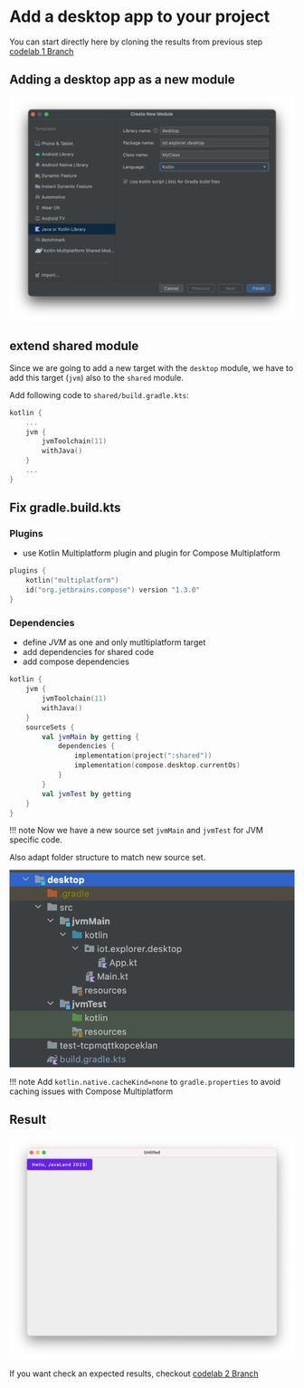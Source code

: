 # Add a desktop app to your project

You can start directly here by cloning the results from previous
step [codelab 1 Branch](https://github.com/michalharakal/kmp-workshop/tree/javaland2023/codelab-1/javaland2023/codelab/iot-explorer)

## Adding a desktop app as a new module

![Desktop](cl2-wizard-1.png)

## extend shared module

Since we are going to add a new target with the `desktop` module, we have to add this target (`jvm`) also to the `shared` module. 

Add following code to `shared/build.gradle.kts`:

```kotlin
kotlin {
    ...
    jvm {
        jvmToolchain(11)
        withJava()
    }
    ...
}
```

## Fix gradle.build.kts


### Plugins
* use Kotlin Multiplatform plugin and plugin for Compose Multiplatform

```kotlin
plugins {
    kotlin("multiplatform")
    id("org.jetbrains.compose") version "1.3.0"
}
```

### Dependencies

* define *JVM* as one and only mutltiplatform target
* add dependencies for shared code
* add compose dependencies

```kotlin
kotlin {
    jvm {
        jvmToolchain(11)
        withJava()
    }
    sourceSets {
        val jvmMain by getting {
            dependencies {
                implementation(project(":shared"))
                implementation(compose.desktop.currentOs)
            }
        }
        val jvmTest by getting
    }
}
```

!!! note
Now we have a new source set `jvmMain` and `jvmTest` for JVM specific code.

Also adapt folder structure to match new source set.

![Desktop](cl2-folder-struct.png)

!!! note
Add `kotlin.native.cacheKind=none` to `gradle.properties` to avoid caching issues with Compose Multiplatform 

## Result

![Desktop](cl2-desktop-jl.png)


If you want check an expected results,
checkout [codelab 2 Branch](https://github.com/michalharakal/kmp-workshop/tree/javaland2023/codelab-2/javaland2023/codelab/iot-explorer)